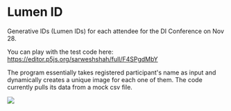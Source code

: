 # Lumen ID
Generative IDs (Lumen IDs) for each attendee for the DI Conference on Nov 28.

You can play with the test code here:
https://editor.p5js.org/sarweshshah/full/F4SPgdMbY

The program essentially takes registered participant's name as input and dynamically creates a unique image for each one of them.
The code currently pulls its data from a mock csv file.


![](https://github.com/sarweshshah/lumen-id/blob/main/sample/sarwesh.png)
